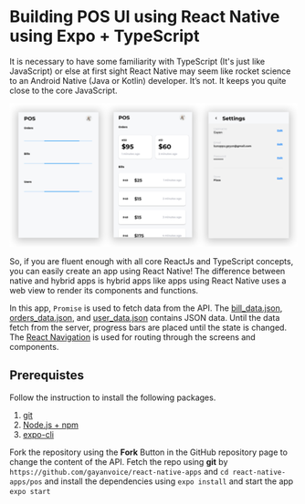 # Building POS UI using React Native using Expo + TypeScript  
It is necessary to have some familiarity with TypeScript (It's just like JavaScript) or else at first sight React Native may seem like rocket science to an Android Native (Java or Kotlin) developer. It’s not. It keeps you quite close to the core JavaScript.

![Building POS UI using React Native using Expo + TypeScript](https://raw.githubusercontent.com/gayanvoice/react-native-apps/master/images/pos.png)

So, if you are fluent enough with all core ReactJs and TypeScript concepts, you can easily create an app using React Native! The difference between native and hybrid apps is hybrid apps like apps using React Native uses a web view to render its components and functions.  

In this app, `Promise` is used to fetch data from the API. The [bill_data.json](https://github.com/gayanvoice/react-native-apps/blob/master/pos/bill_data.json), [orders_data.json](https://github.com/gayanvoice/react-native-apps/blob/master/pos/orders_data.json), and [user_data.json](https://github.com/gayanvoice/react-native-apps/blob/master/pos/user_data.json) contains JSON data. Until the data fetch from the server, progress bars are placed until the state is changed. The [React Navigation](https://reactnavigation.org/) is used for routing through the screens and components.  

## Prerequistes
Follow the instruction to install the following packages.
1. [git](https://git-scm.com/)
2. [Node.js + npm](https://nodejs.org/en/download/)
3. [expo-cli](https://facebook.github.io/react-native/docs/getting-started)

Fork the repository using the **Fork** Button in the GitHub repository page to change the content of the API. Fetch the repo using **git** by ````https://github.com/gayanvoice/react-native-apps```` and `cd react-native-apps/pos` and install the dependencies using `expo install` and start the app `expo start` 
